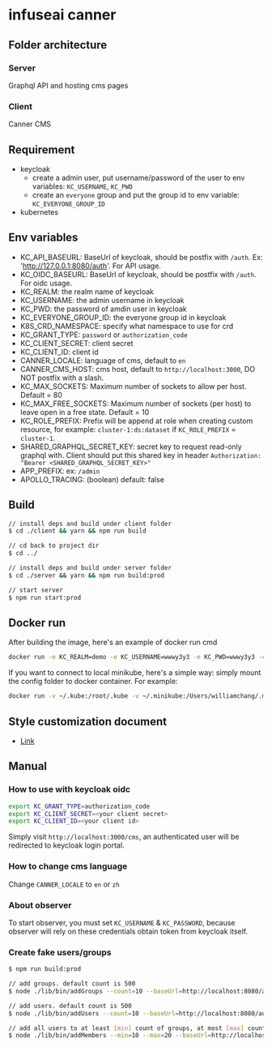 # infuseai canner
## Folder architecture
### Server
Graphql API and hosting cms pages

### Client
Canner CMS

## Requirement
* keycloak
  * create a admin user, put username/password of the user to env variables: `KC_USERNAME`, `KC_PWD`
  * create an `everyone` group and put the group id to env variable: `KC_EVERYONE_GROUP_ID`
* kubernetes

## Env variables
* KC_API_BASEURL: BaseUrl of keycloak, should be postfix with `/auth`. Ex: 'http://127.0.0.1:8080/auth'. For API usage.
* KC_OIDC_BASEURL: BaseUrl of keycloak, should be postfix with `/auth`. For oidc usage.
* KC_REALM: the realm name of keycloak
* KC_USERNAME: the admin username in keycloak
* KC_PWD: the password of amdin user in keycloak
* KC_EVERYONE_GROUP_ID: the everyone group id in keycloak
* K8S_CRD_NAMESPACE: specify what namespace to use for crd
* KC_GRANT_TYPE: `password` or `authorization_code`
* KC_CLIENT_SECRET: client secret
* KC_CLIENT_ID: client id
* CANNER_LOCALE: language of cms, default to `en`
* CANNER_CMS_HOST: cms host, default to `http://localhost:3000`, DO NOT postfix with a slash.
* KC_MAX_SOCKETS: Maximum number of sockets to allow per host. Default = 80
* KC_MAX_FREE_SOCKETS: Maximum number of sockets (per host) to leave open in a free state. Default = 10
* KC_ROLE_PREFIX: Prefix will be append at role when creating custom resource, for example: `cluster-1:ds:dataset` if `KC_ROLE_PREFIX` = `cluster-1`.
* SHARED_GRAPHQL_SECRET_KEY: secret key to request read-only graphql with. Client should put this shared key in header `Authorization: "Bearer <SHARED_GRAPHQL_SECRET_KEY>"`
* APP_PREFIX: ex: `/admin`
* APOLLO_TRACING: (boolean) default: false

## Build
```sh
// install deps and build under client folder
$ cd ./client && yarn && npm run build

// cd back to project dir
$ cd ../

// install deps and build under server folder
$ cd ./server && yarn && npm run build:prod

// start server
$ npm run start:prod
```

## Docker run
After building the image, here's an example of docker run cmd
```sh
docker run -e KC_REALM=demo -e KC_USERNAME=wwwy3y3 -e KC_PWD=wwwy3y3 -e KC_EVERYONE_GROUP_ID=f10dcedf-b7b3-498e-a4e4-e50f73449cf9 -e KC_BASEURL=http://docker.for.mac.localhost:8080/auth -p 3000:3000 --name canner-infuseai <image id>
```

If you want to connect to local minikube, here's a simple way: simply mount the config folder to docker container. For example:
```sh
docker run -v ~/.kube:/root/.kube -v ~/.minikube:/Users/williamchang/.minikube -e KC_REALM=demo -e KC_USERNAME=wwwy3y3 -e KC_PWD=wwwy3y3 -e KC_EVERYONE_GROUP_ID=f10dcedf-b7b3-498e-a4e4-e50f73449cf9 -e KC_BASEURL=http://docker.for.mac.localhost:8080/auth -p 3000:3000 --name canner-infuseai <image id>
```

## Style customization document
* [Link](client/README.md#override-antd-style)

## Manual
### How to use with keycloak oidc
```sh
export KC_GRANT_TYPE=authorization_code
export KC_CLIENT_SECRET=<your client secret>
export KC_CLIENT_ID=<your client id>
```

Simply visit `http://localhost:3000/cms`, an authenticated user will be redirected to keycloak login portal.

### How to change cms language
Change `CANNER_LOCALE` to `en` or `zh`

### About observer
To start observer, you must set `KC_USERNAME` & `KC_PASSWORD`, because observer will rely on these credentials obtain token from keycloak itself.

### Create fake users/groups
```sh
$ npm run build:prod

// add groups. default count is 500
$ node ./lib/bin/addGroups --count=10 --baseUrl=http://localhost:8080/auth --user=user --pwd=password --clientId=admin-cli --realm=master

// add users. default count is 500
$ node ./lib/bin/addUsers --count=10 --baseUrl=http://localhost:8080/auth --user=user --pwd=password --clientId=admin-cli --realm=master

// add all users to at least [min] count of groups, at most [max] count of groups.
$ node ./lib/bin/addMembers --min=10 --max=20 --baseUrl=http://localhost:8080/auth --user=user --pwd=password --clientId=admin-cli --realm=master
```
